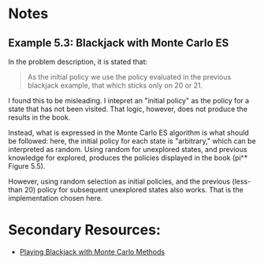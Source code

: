 # Notes

## Example 5.3: Blackjack with Monte Carlo ES

In the problem description, it is stated that:

> As the initial policy we use the policy evaluated in the previous
> blackjack example, that which sticks only on 20 or 21.

I found this to be misleading. I intepret an "initial policy" as the
policy for a state that has not been visited. That logic, however,
does not produce the results in the book.

Instead, what is expressed in the Monte Carlo ES algorithm is what
should be followed: here, the initial policy for each state is
"arbitrary," which can be interpreted as random. Using random for
unexplored states, and previous knowledge for explored, produces the
policies displayed in the book (pi^* Figure 5.5).

However, using random selection as initial policies, and the previous
(less-than 20) policy for subsequent unexplored states also
works. That is the implementation chosen here.

# Secondary Resources:

* [Playing Blackjack with Monte Carlo Methods](http://outlace.com/rlpart2.html)